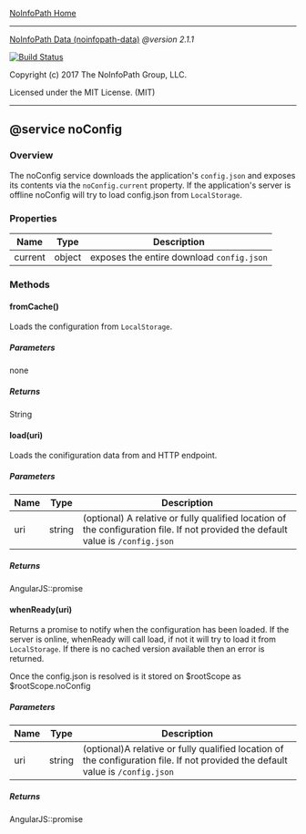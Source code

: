 [NoInfoPath Home](http://gitlab.imginconline.com/noinfopath/noinfopath/wikis/home)

___

[NoInfoPath Data (noinfopath-data)](home) *@version 2.1.1*

[![Build Status](http://gitlab.imginconline.com:8081/buildStatus/icon?job=noinfopath-data&build=6)](http://gitlab.imginconline.com/job/noinfopath-data/6/)

Copyright (c) 2017 The NoInfoPath Group, LLC.

Licensed under the MIT License. (MIT)

___

## @service noConfig

### Overview
The noConfig service downloads the application's `config.json` and
exposes its contents via the `noConfig.current` property. If the
application's server is offline noConfig will try to load config.json
from `LocalStorage`.

### Properties

|Name|Type|Description|
|----|----|-----------|
|current|object|exposes the entire download `config.json`|

### Methods

#### fromCache()
Loads the configuration from `LocalStorage`.

##### Parameters
none

##### Returns
String

#### load(uri)
Loads the conifiguration data from and HTTP endpoint.

##### Parameters

|Name|Type|Description|
|----|----|-----------|
|uri|string|(optional) A relative or fully qualified location of the configuration file. If not provided the default value is ```/config.json```|

##### Returns
AngularJS::promise

#### whenReady(uri)
Returns a promise to notify when the configuration has been loaded.
If the server is online, whenReady will call load, if not it will try
to load it from `LocalStorage`. If there is no cached version
available then an error is returned.

Once the config.json is resolved is it stored on $rootScope as $rootScope.noConfig

##### Parameters

|Name|Type|Description|
|----|----|-----------|
|uri|string|(optional)A relative or fully qualified location of the configuration file. If not provided the default value is ```/config.json```|

##### Returns
AngularJS::promise


